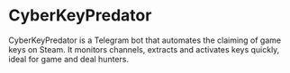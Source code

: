 # CyberKeyPredator
CyberKeyPredator is a Telegram bot that automates the claiming of game keys on Steam. It monitors channels, extracts and activates keys quickly, ideal for game and deal hunters.
